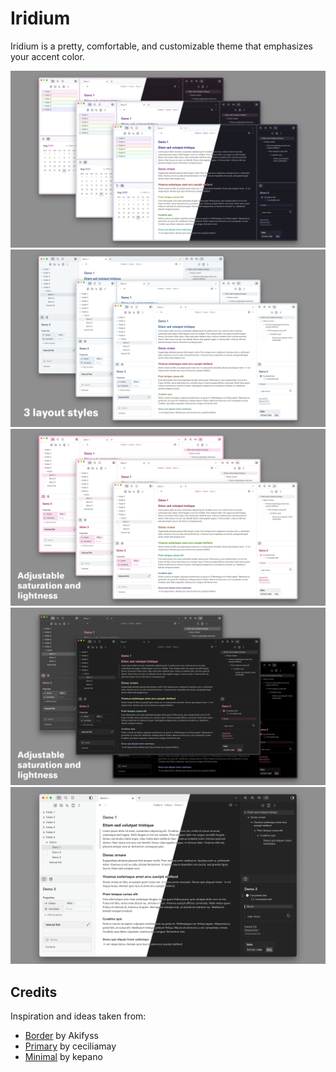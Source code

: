 # Iridium
Iridium is a pretty, comfortable, and customizable theme that emphasizes your accent color.

![](Images/cover.png)
![](Images/layouts.png)
![](Images/light.png)
![](Images/dark.png)
![](Images/gray.png)

## Credits
Inspiration and ideas taken from:
- [Border](https://github.com/Akifyss/obsidian-border) by Akifyss
- [Primary](https://github.com/primary-theme/obsidian) by ceciliamay
- [Minimal](https://github.com/kepano/obsidian-minimal) by kepano